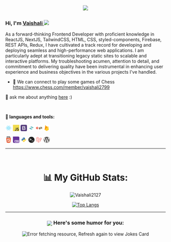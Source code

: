 <!-- ### hey there <img src="https://media.giphy.com/media/hvRJCLFzcasrR4ia7z/giphy.gif" width="25px"> -->
<h1 align="center">
  <a href="https://git.io/typing-svg">
    <img src="https://readme-typing-svg.herokuapp.com/?lines=console.log(%22Hello%2C%20World!%22);System.out.println(%22Hello%2C%20World!%22);print(%22Hello%2C%20World!%22);printf(%22Hello%2C%20World!%22);fmt.Println(%22Hello%2C%20World!%22);println!(%22Hello%2C%20World!%22);cout%20%3C%3C%20%22Hello%2C%20World!%22&center=true&size=27&width=550">
  </a>
</h1>


<h3>Hi, I'm <a href="https://vaishali-codes.vercel.app/"> Vaishali </a> <img src="https://media.giphy.com/media/WUlplcMpOCEmTGBtBW/giphy.gif" width="30"></h1> 


<!-- [Vaishali](https://abhishknads.me/), -->
As a forward-thinking Frontend Developer with proficient knowledge in ReactJS, NextJS, TailwindCSS, HTML, CSS, styled-components, Firebase, REST APIs, Redux, I have cultivated a track record for developing and deploying seamless and high-performance web applications. I am particularly adept at transitioning legacy static sites to scalable and interactive platforms. My troubleshooting acumen, attention to detail, and commitment to delivering quality have been instrumental in enhancing user experience and business objectives in the various projects I've handled.

 - 👯 We can connect to play some games of Chess https://www.chess.com/member/vaishali2799


  💬 ask me about anything [here](https://vaishali-codes.vercel.app/contact.html) :)

  <br/>

  **🔧 languages and tools:**  
  <br/>
  <code><img height="20" src="https://raw.githubusercontent.com/github/explore/80688e429a7d4ef2fca1e82350fe8e3517d3494d/topics/react/react.png"></code>
  <code><img height="20" src="https://raw.githubusercontent.com/github/explore/80688e429a7d4ef2fca1e82350fe8e3517d3494d/topics/javascript/javascript.png"></code>
<code><img height="20" src="https://raw.githubusercontent.com/github/explore/5c058a388828bb5fde0bcafd4bc867b5bb3f26f3/topics/bootstrap/bootstrap.png"></code>
<code><img height="20" src="https://raw.githubusercontent.com/github/explore/80688e429a7d4ef2fca1e82350fe8e3517d3494d/topics/tailwind/tailwind.png"/></code>
<code><img height="20" src="https://raw.githubusercontent.com/github/explore/80688e429a7d4ef2fca1e82350fe8e3517d3494d/topics/git/git.png"></code>
<code><img height="20" src="https://raw.githubusercontent.com/github/explore/80688e429a7d4ef2fca1e82350fe8e3517d3494d/topics/firebase/firebase.png"/></code>

<code><img height="20" src="https://raw.githubusercontent.com/github/explore/80688e429a7d4ef2fca1e82350fe8e3517d3494d/topics/html/html.png"></code>
<code><img height="20" src="https://raw.githubusercontent.com/github/explore/80688e429a7d4ef2fca1e82350fe8e3517d3494d/topics/css/css.png"></code>
<code><img height="20" src="https://raw.githubusercontent.com/github/explore/80688e429a7d4ef2fca1e82350fe8e3517d3494d/topics/python/python.png"></code>
<code><img height="20" src="https://raw.githubusercontent.com/github/explore/80688e429a7d4ef2fca1e82350fe8e3517d3494d/topics/terminal/terminal.png"></code>
<code><img height="20" src="https://raw.githubusercontent.com/github/explore/80688e429a7d4ef2fca1e82350fe8e3517d3494d/topics/laravel/laravel.png"/></code>
<code><img height="20" src="https://raw.githubusercontent.com/github/explore/80688e429a7d4ef2fca1e82350fe8e3517d3494d/topics/wordpress/wordpress.png"></code>

---
  <br />

</div>

<h1 align="center"> 📊 My GitHub Stats: </h1>
<p align="center"> <img src="https://github-readme-stats.vercel.app/api?username=Vaishali2127&show_icons=true&theme=gotham" alt="Vaishali2127" />

<div align="center">

  [![Top Langs](https://github-readme-stats.vercel.app/api/top-langs/?username=Vaishali2127&layout=compact&text_color=daf7dc&bg_color=151515)](https://github.com/Vaishali2127/github-readme-stats)


---

### <img align ='center' src='https://media2.giphy.com/media/UQDSBzfyiBKvgFcSTw/giphy.gif?cid=ecf05e47p3cd513axbek3f56ti3jzizq8hincw20jauyyfyw&rid=giphy.gif' width ='29px'> Here's some humor for you:
<img src="https://readme-jokes.vercel.app/api" alt="Error fetching resource, Refresh again to view Jokes Card" />

